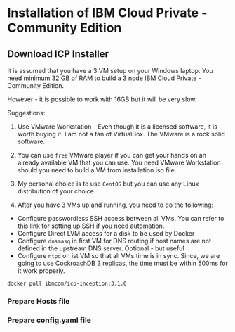 # Installation of IBM Cloud Private - Community Edition

## Download ICP Installer

It is assumed that you have a 3 VM setup on your Windows laptop. You need minimum 32 GB of RAM to build a 3 node IBM Cloud Private - Community Edition.

However - it is possible to work with 16GB but it will be very slow.

Suggestions:

1. Use VMware Workstation - Even though it is a licensed software, it is worth buying it. I am not a fan of VirtualBox. The VMware is a rock solid software.

2. You can use `free` VMware player if you can get your hands on an already available VM that you can use. You need VMware Workstation should you need to build a VM from installation iso file.

3. My personal choice is to use `CentOS` but you can use any Linux distribution of your choice.

4. After you have 3 VMs up and running, you need to do the following:

  * Configure passwordless SSH access between all VMs. You can refer to this [link](https://github.com/vikramkhatri/sshsetup) for setting up SSH if you need automation.
  * Configure Direct LVM access for a disk to be used by Docker
  * Configure `dnsmasq` in first VM for DNS routing if host names are not defined in the upstream DNS server. Optional - but useful
  * Configure `ntpd` on ist VM so that all VMs time is in sync. Since, we are going to use CockroachDB 3 replicas, the time must be within 500ms for it work properly.    

```
docker pull ibmcom/icp-inception:3.1.0
```

### Prepare Hosts file

### Prepare config.yaml file
